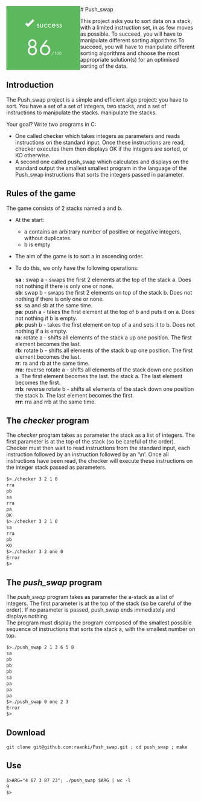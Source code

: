 
<p>
  <img src="Score_Push_swap.png" alt="Score Push_swap 86/100" align="left">
# Push_swap

This project asks you to sort data on a stack,
with a limited instruction set, in as few moves as possible.
To succeed, you will have to manipulate different sorting algorithms
To succeed, you will have to manipulate different sorting algorithms and choose the most appropriate solution(s) for an optimised sorting of the data.
</p>

## Introduction
The Push_swap project is a simple and efficient algo project: you have to sort. You have a set of
a set of integers, two stacks, and a set of instructions to manipulate the stacks.
manipulate the stacks.

Your goal? Write two programs in C:

- One called checker which takes integers as parameters and reads
instructions on the standard input. Once these instructions are read, checker executes them
then displays OK if the integers are sorted, or KO otherwise.
- A second one called push_swap which calculates and displays on the standard output the smallest
smallest program in the language of the Push_swap instructions that sorts the integers
passed in parameter.

## Rules of the game
The game consists of 2 stacks named a and b.
- At the start:
  * a contains an arbitrary number of positive or negative integers, without duplicates.
  * b is empty
- The aim of the game is to sort a in ascending order.
- To do this, we only have the following operations:

   __sa__ : swap a - swaps the first 2 elements at the top of the stack a. Does not
nothing if there is only one or none.  
   __sb__: swap b - swaps the first 2 elements on top of the stack b. Does not
nothing if there is only one or none.  
   __ss__: sa and sb at the same time.  
   __pa__: push a - takes the first element at the top of b and puts it on a. Does not
nothing if b is empty.  
   __pb__: push b - takes the first element on top of a and sets it to b. Does not
nothing if a is empty.  
   __ra__: rotate a - shifts all elements of the stack a up one position.
The first element becomes the last.  
   __rb__: rotate b - shifts all elements of the stack b up one position.
The first element becomes the last.  
   __rr__: ra and rb at the same time.  
   __rra__: reverse rotate a - shifts all elements of the stack down one position a. The first element becomes the last.
the stack a. The last element becomes the first.  
   __rrb__: reverse rotate b - shifts all elements of the stack down one position
the stack b. The last element becomes the first.  
   __rrr__: rra and rrb at the same time.  
   
## The *checker* program
The *checker* program takes as parameter the stack as a list of integers.
The first parameter is at the top of the stack (so be careful of the order).
Checker must then wait to read instructions from the standard input, each instruction followed by an
instruction followed by an '\n'. Once all instructions have been read, the checker will
execute these instructions on the integer stack passed as parameters.
```
$>./checker 3 2 1 0
rra
pb
sa
rra
pa
OK
$>./checker 3 2 1 0
sa
rra
pb
KO
$>./checker 3 2 one 0
Error
$>
```
## The *push_swap* program
The *push_swap* program takes as parameter the
a-stack as a list of integers. The first parameter is at the top
of the stack (so be careful of the order). If no parameter is passed, push_swap
ends immediately and displays nothing.  
The program must display the program composed of the smallest possible sequence of instructions
that sorts the stack a, with the smallest number on top.
```
$>./push_swap 2 1 3 6 5 8
sa
pb
pb
pb
sa
pa
pa
pa
$>./push_swap 0 one 2 3
Error
$>
```

## Download
```
git clone git@github.com:raanki/Push_swap.git ; cd push_swap ; make
```
## Use
```
$>ARG="4 67 3 87 23"; ./push_swap $ARG | wc -l
9
$>
```
